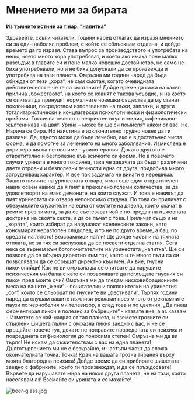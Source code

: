 <html xmlns="http://www.w3.org/1999/xhtml" xml:lang="en" lang="en">
<head>
<meta http-equiv="content-type" content="text/html; charset=utf-8" />
<link rel="stylesheet" href="style.css" media="all" type="text/css" />
</head>
<body>
<div id="content">
  <h1>Мнението ми за бирата</h1>
  <p><strong>Из тъмните истини за т.нар. "напитка"</strong></p>
  <p>Здравейте, скъпи читатели. Години наред отлагах да изразя мнението си за един наболял проблем, с който се сблъсквам отдавна, и дойде времето да го изразя. Става въпрос за производството и употребата на нещо, което много хора употребяват, и което ако имаха поне малко разсъдък в главите си и поне малко човешко достойнство, не само не биха употребявали, но и не биха допуснали да се произвежда и употребява на тази планета. Омръзна ми години наред да бъда обиждан от тези „хора“, че съм смотан, когато очевидната действителност е че те са смотаните! Дойде време да кажа на какво прилича „божеството“, на което се кланят с такова усърдие, и на което се опитват да принудят нормалните човешки същества да му станат поклонници, посредством използването на лъжи, заплахи, и други тоталитаристически и концлагерски психологически и физиологически прийоми. Токсична течност с неприятен вкус и мирис, кафеникаво-жълтеникава на цвят. Урина – може би ще си помислят някои от вас. Не. Нарича се бира. Но наистина е изключително трудно човек да ги различи. Да, едното може да бъде лечебно, ако е в достатъчно чиста форма, и да помогне за лечението на много заболявания. Измислена е дори терапия на негово име – уринотерапия. Докато другото е отвратително и безполезно във всичките си форми. Но в повечето случаи урината е много токсична, така че задачата да бъдат различени двете отровни и безполезни течности една от друга, придобива много затрудняващ характер. И все пак задачата не винаги е нерешима. Защото пиячите на уринестата отвара, имат още един отвратителен навик освен навика да я пият в прекалено големи количества, за да удовлетворят на макс демоните, на които служат. И това е навикът да пият уринестата си отвара непоносимо студена. По това си приличат с обезумелите служители на една от сектите на дявола, които скачат в реките през зимата, за да се състезават кой е по-предан на лъжовната доктрина на своята секта, и да се пъчат с това. Приличат също и на „хората“, които избират да нарушават вселенските закони, като консумират неразтопен сладолед, и то не по друго време, а баш по средата на лятото! Безсрамници нагли! Ще дойде часът и на тяхната отплата, но за тях си заслужава да се посвети отделна статия. Сега нека се върнем към богопочитателите на уринестата „напитка“. Ще си позволя да се обърна директно към тях, както и те много пъти са си позволявали да се обръщат директно към мен. Ах вие, гнусни пикочопийци! Как не ви омръзна да се опитвате да нарушите психическия ми баланс като си позволявате да поглъщате гнусния си пикоч пред моите очи? Омръзна ми да гледам нисковибрационните меса на вашите „жени“ - почитателки и поклонителки на уринестия „бог“, които се фльорцат по гнусните ви „фестивали“. Търпях години наред да слушам вашите лъжливи реклами през много от рекламните паузи по чернобелия ми телевизор, а след това и по цветния. „Да пиеш ферментирал пикоч е полезно за бъбреците“ - казвате вие, а аз казвам - Изметете се най-накрая от тая планета, и вземете грозните си стъклени шишета пълни с омразна пикня заедно с вас, и не се връщайте повече тук, докато не поправите повредената си психика и повредената си физиология до поносима степен! Омръзна ми да ви търпя! Не искам да съжителствам с вас на една планета! Дълготърпението ми не е безкрайно, и настъпи часът да сложа окончателната точка. Точка! Край на вашата грозна тирания върху моята благородна психика! Дойде време да си прибирате шишетата заедно с фабриките, които ги произвеждат, и да се пръждосвате! Вървете да нарушавате мира на някоя друга планета, не на тази, която населявам аз! Вземайте си урината и се махайте!
</p>
  <img src="../images/beer-glass.jpg" alt="beer-glass.jpg" class="inline"/>
</div>


